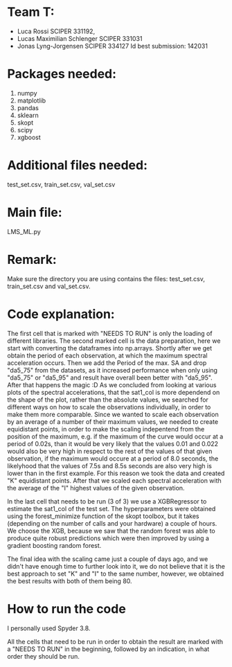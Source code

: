 # Team T:  
* Luca Rossi SCIPER 331192,
* Lucas Maximilian Schlenger SCIPER 331031
* Jonas Lyng-Jorgensen SCIPER 334127
Id best submission: 142031

# Packages needed:
1. numpy
2. matplotlib
3. pandas
4. sklearn
5. skopt
6. scipy
7. xgboost

# Additional files needed:
test_set.csv, train_set.csv, val_set.csv

# Main file: 
LMS_ML.py

# Remark:
Make sure the directory you are using contains the files: test_set.csv, train_set.csv and val_set.csv.

# Code explanation:

The first cell that is marked with "NEEDS TO RUN" is only the loading of different libraries. The second marked cell is the data preparation, here we start with converting the dataframes into np.arrays. Shortly after we get obtain the period of each observation,
at which the maximum spectral acceleration occurs. Then we add the Period of the max. SA and drop "da5_75" from the datasets, as it increased performance when only using "da5_75" or "da5_95" and result have overall been better with "da5_95". After that happens the magic :D 
As we concluded from looking at various plots of the spectral accelerations, that the sat1_col is more dependend on the shape of the plot, rather than the absolute values, we searched for different ways on how to scale the observations individually, in order to make them
more comparable. Since we wanted to scale each observation by an average of a number of their maximum values, we needed to create equidistant points, in order to make the scaling indepentend from the position of the maximum, e.g. if the maximum of the curve would occur at a period of 0.02s,
than it would be very likely that the values 0.01 and 0.022 would also be very high in respect to the rest of the values of that given observation, if the maximum would occure at a period of 8.0 seconds, the likelyhood that the values of 7.5s and 8.5s seconds are also very high is 
lower than in the first example. For this reason we took the data and created "K" equidistant points. After that we scaled each spectral acceleration with the average of the "I" highest values of the given observation.

In the last cell that needs to be run (3 of 3) we use a XGBRegressor to estimate the sat1_col of the test set. The hyperparameters were obtained using the forest_minimize function of the skopt toolbox, but it takes (depending on the number of calls and your hardware) a couple of hours. We choose the XGB, 
because we saw that the random forest was able to produce quite robust predictions which were then improved by using a gradient boosting random forest. 

The final idea with the scaling came just a couple of days ago, and we didn't have enough time to further look into it, we do not believe that it is the best approach to set "K" and "I" to the same number, however, we obtained the best results with both of them being 80. 

# How to run the code
I personally used Spyder 3.8.

All the cells that need to be run in order to obtain the result are marked with a "NEEDS TO RUN" in the beginning, followed by an indication, in what order they should be run. 